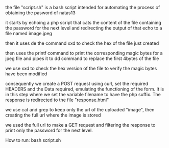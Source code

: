 the file "script.sh" is a bash script intended for automating the process of obtaining the pasword of natas13 

it starts by echoing a php script that cats the content of the file containing the password for the next level and redirecting the output of that echo to a file named image.jpeg

then it uses de the command xxd to check the hex of the file just created

then uses the printf command to print the corresponding magic bytes for a jpeg file and pipes it to dd command to replace the first 4bytes of the file 

we use xxd to check the hex version of the file to verify the magic bytes have been modified

consequently we create a POST request using curl, set the required HEADERS and the Data required, emulating the functioning of the form. It is in this step where we set the variable filename to have the php suffix. The response is redirected to the file "response.html"

we use cat and grep to keep only the url of the uploaded "image", then creating the full url where the image is stored

we used the full url to make a GET request and filtering the response to print only the password for the next level. 


How to run: bash script.sh
